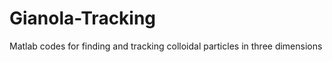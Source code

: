 Gianola-Tracking
================

Matlab codes for finding and tracking colloidal particles in three dimensions
